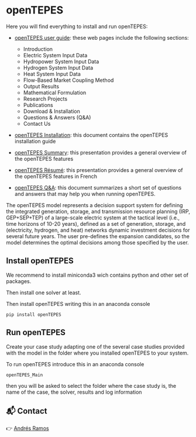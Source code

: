 # openTEPES

Here you will find everything to install and run openTEPES:
- [openTEPES user guide](https://opentepes.readthedocs.io/en/latest/index.html): these web pages include the following sections:
  - Introduction
  - Electric System Input Data
  - Hydropower System Input Data
  - Hydrogen System Input Data
  - Heat System Input Data
  - Flow-Based Market Coupling Method
  - Output Results
  - Mathematical Formulation
  - Research Projects
  - Publications
  - Download & Installation
  - Questions & Answers (Q&A)
  - Contact Us

- [openTEPES Installation](https://github.com/OM4A-Training-Material/openTEPES-Training-Material/openTEPES_InstallationGuide.pdf): this document contains the openTEPES installation guide
- [openTEPES Summary](https://github.com/OM4A-Training-Material/openTEPES-Training-Material/openTEPES_Summary.pdf): this presentation provides a general overview of the openTEPES features
- [openTEPES Résumé](https://github.com/OM4A-Training-Material/openTEPES-Training-Material/openTEPES_Resume.pdf): this presentation provides a general overview of the openTEPES features in French
- [openTEPES Q&A](https://github.com/OM4A-Training-Material/openTEPES-Training-Material/openTEPES_QuestionsAndAnswers.pdf): this document summarizes a short set of questions and answers that may help you when running openTEPES.

The openTEPES model represents a decision support system for defining the integrated generation, storage, and transmission resource planning (IRP, GEP+SEP+TEP) of a large-scale electric system at the tactical level (i.e., time horizons of 10-20 years), defined as a set of generation, storage, and (electricity, hydrogen, and heat) networks dynamic investment decisions for several future years. The user pre-defines the expansion candidates, so the model determines the optimal decisions among those specified by the user.


## Install openTEPES
We recommend to install miniconda3 wich contains python and other set of packages.

Then install one solver at least.

Then install openTEPES writing this in an anaconda console

`pip install openTEPES`

## Run openTEPES
Create your case study adapting one of the several case studies provided with the model in the folder where you installed openTEPES to your system.

To run openTEPES introduce this in an anaconda console

`openTEPES_Main`

then you will be asked to select the folder where the case study is, the name of the case, the solver, results and log information


## 📬 Contact
👉 [Andrés Ramos](https://opentepes.readthedocs.io/en/latest/ContactUs.html) 